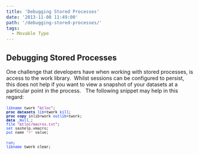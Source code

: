 ```yaml
---
title: 'Debugging Stored Processes'
date: '2013-11-08 11:49:00'
path: '/debugging-stored-processes/'
tags:
  - Movable Type
---
```


<h2>Debugging Stored Processes</h2><div>One challenge that developers have when working with stored processes, is access to the work library. &nbsp;Whilst sessions can be configured to persist, this does not help if you want to view a snapshot of your datasets at a particular point in the process. &nbsp; The following snippet may help in this regard:</div><div><br /></div><div><div style="font-family: 'Courier New'; font-size: 10px;"><span style="color: #0433ff;">libname</span> twork <span style="color: #942193;">"&amp;tloc"</span>;</div><div style="color: #011993; font-family: 'Courier New'; font-size: 10px;"><b>proc</b><span style="color: black;"> </span><b>datasets</b><span style="color: black;"> </span><span style="color: #0433ff;">lib</span><span style="color: black;">=twork </span><span style="color: #0433ff;">kill</span><span style="color: black;">;&nbsp;</span></div><div style="font-family: 'Courier New'; font-size: 10px;"><span style="color: #011993;"><b>proc</b></span> <span style="color: #011993;"><b>copy</b></span> inlib=work <span style="color: #0433ff;">outlib</span>=twork;</div><div style="color: #0433ff; font-family: 'Courier New'; font-size: 10px;"><span style="color: #011993;"><b>data</b></span><span style="color: black;"> </span>_Null_<span style="color: black;">;</span></div><div style="color: #942193; font-family: 'Courier New'; font-size: 10px;"><span style="color: #0433ff;">file</span><span style="color: black;"> </span>"&amp;tloc/macros.txt"<span style="color: black;">;</span></div><div style="font-family: 'Courier New'; font-size: 10px;"><span style="color: #0433ff;">set</span> sashelp.vmacro;</div><div style="font-family: 'Courier New'; font-size: 10px;"><span style="color: #0433ff;">put</span> name <span style="color: #942193;">'='</span> value;</div><br /><div style="color: #0433ff; font-family: 'Courier New'; font-size: 10px;">run<span style="color: black;">;</span></div><div style="font-family: 'Courier New'; font-size: 10px;"><span style="color: #0433ff;">libname</span><span style="color: black;">&nbsp;twork clear</span><span style="color: black;">;</span></div></div>